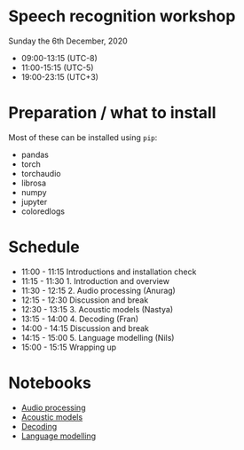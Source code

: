# Speech recognition workshop

Sunday the 6th December, 2020

* 09:00-13:15 (UTC-8)
* 11:00-15:15 (UTC-5)
* 19:00-23:15 (UTC+3)

# Preparation / what to install

Most of these can be installed using `pip`:

- pandas
- torch
- torchaudio
- librosa 
- numpy
- jupyter
- coloredlogs

# Schedule

* 11:00 - 11:15 Introductions and installation check
* 11:15 - 11:30 1. Introduction and overview
* 11:30 - 12:15 2. Audio processing (Anurag)
* 12:15 - 12:30 Discussion and break
* 12:30 - 13:15 3. Acoustic models (Nastya)
* 13:15 - 14:00 4. Decoding (Fran)
* 14:00 - 14:15 Discussion and break
* 14:15 - 15:00 5. Language modelling (Nils)
* 15:00 - 15:15 Wrapping up

# Notebooks

* [Audio processing](notebooks/Audio_Processing.ipynb)
* [Acoustic models](notebooks/Acoustic_Model.ipynb)
* [Decoding](notebooks/CTC_Decoder.ipynb)
* [Language modelling](notebooks/Language_Modelling.ipynb)
